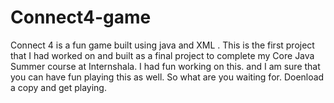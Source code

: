 # Connect4-game
Connect 4 is a fun game built using java and XML . This is the first project that I had worked on and built as a final project to complete my Core Java Summer course at Internshala. I had fun working on this. and I am sure that you can have fun playing this as well. So what are you waiting for. Doenload a copy and get playing.
